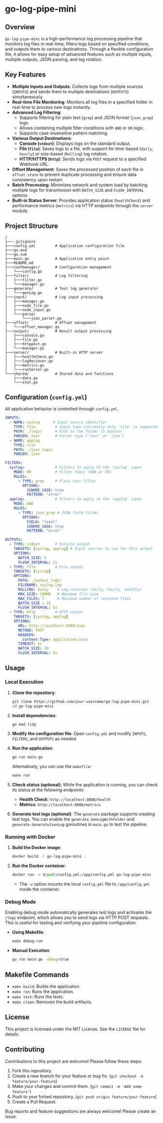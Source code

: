 # go-log-pipe-mini

## Overview

`go-log-pipe-mini` is a high-performance log processing pipeline that monitors log files in real-time, filters logs based on specified conditions, and outputs them to various destinations. Through a flexible configuration file, it allows for easy setup of advanced features such as multiple inputs, multiple outputs, JSON parsing, and log rotation.

## Key Features

-   **Multiple Inputs and Outputs**: Collects logs from multiple sources (`INPUTS`) and sends them to multiple destinations (`OUTPUTS`) simultaneously.
-   **Real-time File Monitoring**: Monitors all log files in a specified folder in real-time to process new logs instantly.
-   **Advanced Log Filtering**:
    -   Supports filtering for plain text (`grep`) and JSON format (`json_grep`) logs.
    -   Allows combining multiple filter conditions with `AND` or `OR` logic.
    -   Supports case-insensitive pattern matching.
-   **Various Output Destinations**:
    -   **Console (`stdout`)**: Displays logs on the standard output.
    -   **File (`file`)**: Saves logs to a file, with support for time-based (`daily`, `hourly`) or size-based (`Rolling`) log rotation.
    -   **HTTP/HTTPS (`http`)**: Sends logs via `POST` request to a specified Webhook URL.
-   **Offset Management**: Saves the processed position of each file in `offset.state` to prevent duplicate processing and ensure data consistency upon restart.
-   **Batch Processing**: Minimizes network and system load by batching multiple logs for transmission with `BATCH_SIZE` and `FLUSH_INTERVAL` options.
-   **Built-in Status Server**: Provides application status (`healthCheck`) and performance metrics (`metrics`) via HTTP endpoints through the `server` module.

## Project Structure

```
/
├───.gitignore
├───config.yml         # Application configuration file
├───go.mod
├───go.sum
├───main.go            # Application entry point
├───README.md
├───confmanager/       # Configuration management
│   └───config.go
├───filter/            # Log filtering
│   ├───filter.go
│   └───manager.go
├───generate/          # Test log generator
│   └───genLog.go
├───input/             # Log input processing
│   ├───manager.go
│   ├───node_file.go
│   ├───node_input.go
│   └───parse/
│       └───json_parser.go
├───offset/            # Offset management
│   └───offset_manager.go
├───output/            # Result output processing
│   ├───console.go
│   ├───file.go
│   ├───httppost.go
│   └───manager.go
├───server/            # Built-in HTTP server
│   ├───healthCheck.go
│   ├───logReciever.go
│   ├───metrics.go
│   └───runServer.go
└───shared/            # Shared data and functions
    ├───data.go
    └───stat.go
```

## Configuration (`config.yml`)

All application behavior is controlled through `config.yml`.

```yaml
INPUTS:
  - NAME: syslog      # Input source identifier
    TYPE: file         # Input type (currently only 'file' is supported)
    PATH: ./logs/      # Path to the folder to monitor
    PARSER: text       # Parser type ('text' or 'json')
  - NAME: applog
    TYPE: file
    PATH: ./json_logs/
    PARSER: json

FILTERS:
  syslog:              # Filters to apply to the 'syslog' input
    MODE: OR           # Filter logic (AND or OR)
    RULES:
      - TYPE: grep     # Plain text filter
        OPTIONS:
          IGNORE_CASE: true
          PATTERN: "error"
  applog:              # Filters to apply to the 'applog' input
    MODE: AND
    RULES:
      - TYPE: json_grep # JSON field filter
        OPTIONS:
          FIELD: "level"
          IGNORE_CASE: true
          PATTERN: "error"

OUTPUTS:
  - TYPE: stdout       # Console output
    TARGETS: [syslog, applog] # Input sources to use for this output
    OPTIONS:
      BATCH_SIZE: 5
      FLUSH_INTERVAL: 2s
  - TYPE: file         # File output
    TARGETS: [syslog]
    OPTIONS:
      PATH: ./output_logs/
      FILENAME: syslog.log
      ROLLING: daily    # Log rotation (daily, hourly, monthly)
      MAX_SIZE: 100MB   # Maximum file size
      MAX_FILES: 7      # Maximum number of retained files
      BATCH_SIZE : 10
      FLUSH_INTERVAL: 5s
  - TYPE: http         # HTTP output
    TARGETS: [syslog, applog]
    OPTIONS:
      URL: http://localhost:8080/logs
      METHOD: POST
      HEADERS:
        Content-Type: application/json
      TIMEOUT: 5s
      BATCH_SIZE: 10
      FLUSH_INTERVAL: 5s
```

## Usage

### Local Execution

1.  **Clone the repository**:
    ```bash
    git clone https://github.com/your-username/go-log-pipe-mini.git
    cd go-log-pipe-mini
    ```

2.  **Install dependencies**:
    ```bash
    go mod tidy
    ```

3.  **Modify the configuration file**:
    Open `config.yml` and modify `INPUTS`, `FILTERS`, and `OUTPUTS` as needed.

4.  **Run the application**:
    ```bash
    go run main.go
    ```
    Alternatively, you can use the `makefile`:
    ```bash
    make run
    ```

5.  **Check status (optional)**:
    While the application is running, you can check its status at the following endpoints:
    -   **Health Check**: `http://localhost:8080/health`
    -   **Metrics**: `http://localhost:8080/metrics`

6.  **Generate test logs (optional)**:
    The `generate` package supports creating test logs. You can enable the `generate.GenLogWithFolder` and `generate.GenerateJsonLog` goroutines in `main.go` to test the pipeline.

### Running with Docker

1.  **Build the Docker image**:
    ```bash
    docker build -t go-log-pipe-mini .
    ```

2.  **Run the Docker container**:
    ```bash
    docker run -v $(pwd)/config.yml:/app/config.yml go-log-pipe-mini
    ```
    * The `-v` option mounts the local `config.yml` file to `/app/config.yml` inside the container.

### Debug Mode

Enabling debug mode automatically generates test logs and activates the `/logs` endpoint, which allows you to send logs via HTTP POST requests. This is useful for testing and verifying your pipeline configuration.

-   **Using Makefile**:
    ```bash
    make debug-run
    ```
-   **Manual Execution**:
    ```bash
    go run main.go -debug=true
    ```

## Makefile Commands

-   `make build`: Builds the application.
-   `make run`: Runs the application.
-   `make test`: Runs the tests.
-   `make clean`: Removes the build artifacts.

## License

This project is licensed under the MIT License. See the `LICENSE` file for details.

## Contributing

Contributions to this project are welcome! Please follow these steps:

1.  Fork this repository.
2.  Create a new branch for your feature or bug fix. (`git checkout -b feature/your-feature`)
3.  Make your changes and commit them. (`git commit -m 'Add some feature'`)
4.  Push to your forked repository. (`git push origin feature/your-feature`)
5.  Create a Pull Request.

Bug reports and feature suggestions are always welcome! Please create an issue.
